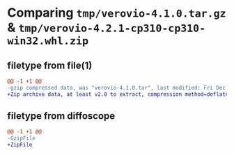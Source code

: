 # Comparing `tmp/verovio-4.1.0.tar.gz` & `tmp/verovio-4.2.1-cp310-cp310-win32.whl.zip`

## filetype from file(1)

```diff
@@ -1 +1 @@
-gzip compressed data, was "verovio-4.1.0.tar", last modified: Fri Dec 15 10:18:46 2023, max compression
+Zip archive data, at least v2.0 to extract, compression method=deflate
```

## filetype from diffoscope

```diff
@@ -1 +1 @@
-GzipFile
+ZipFile
```

